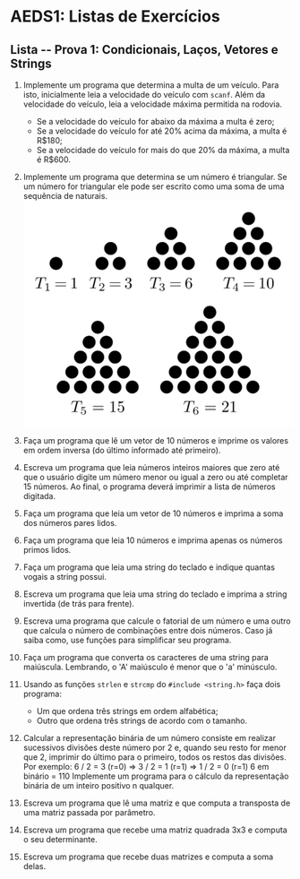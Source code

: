 # AEDS1: Listas de Exercícios

## Lista -- Prova 1: Condicionais, Laços, Vetores e Strings

1. Implemente um programa que determina a multa de um veículo. Para isto,
   inicialmente leia a velocidade do veículo com `scanf`. Além da velocidade do
   veículo, leia a velocidade máxima permitida na rodovia.
   * Se a velocidade do veículo for abaixo da máxima a multa é zero;
   * Se a velocidade do veículo for até 20% acima da máxima, a multa é R$180;
   * Se a velocidade do veículo for mais do que 20% da máxima, a multa é R$600.

1. Implemente um programa que determina se um número é triangular. Se um número
   for triangular ele pode ser escrito como uma soma de uma sequência de
   naturais.
   ![](triangulares.png)

1. Faça um programa que lê um vetor de 10 números e imprime os valores em ordem
   inversa (do último informado até primeiro).

1. Escreva um programa que leia números inteiros maiores que zero até que o
   usuário digite um número menor ou igual a zero ou até completar 15 números.
   Ao final, o programa deverá imprimir a lista de números digitada.

1. Faça um programa que leia um vetor de 10 números e imprima a soma dos
   números pares lidos.

1. Faça um programa que leia 10 números e imprima apenas os números primos
   lidos.

1. Faça um programa que leia uma string do teclado e indique quantas vogais a
   string possui.

1. Escreva um programa que leia uma string do teclado e imprima a string
   invertida (de trás para frente).

1. Escreva uma programa que calcule o fatorial de um número e uma outro que
   calcula o número de combinações entre dois números. Caso já saiba como,
   use funções para simplificar seu programa.

1. Faça um programa que converta os caracteres de uma string para maiúscula.
   Lembrando, o 'A' maiúsculo é menor que o 'a' minúsculo.

1. Usando as funções `strlen` e `strcmp` do `#include <string.h>` faça dois
   programa:
   * Um que ordena três strings em ordem alfabética;
   * Outro que ordena três strings de acordo com o tamanho.

1. Calcular a representação binária de um número consiste em realizar
   sucessivos divisões deste número por 2 e, quando seu resto for menor que 2,
imprimir do último para o primeiro, todos os restos das divisões.  Por exemplo:
6 / 2  = 3 (r=0) => 3 / 2 = 1 (r=1) => 1 / 2 = 0 (r=1) 6 em binário = 110
Implemente um programa para o cálculo da representação binária de um inteiro
positivo n qualquer.

1. Escreva um programa que lê uma matriz e que computa a transposta de uma
   matriz passada por parâmetro.

1. Escreva um programa que recebe uma matriz quadrada 3x3 e computa o seu
   determinante.

1. Escreva um programa que recebe duas matrizes e computa a soma delas.
